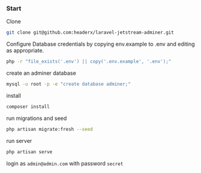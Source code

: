 ### Start

Clone
```bash
git clone git@github.com:headerx/laravel-jetstream-adminer.git
```
Configure Database credentials by copying env.example to .env and editing as appropriate.
```bash
php -r "file_exists('.env') || copy('.env.example', '.env');"
```
create an adminer database

```bash
mysql -u root -p -e "create database adminer;"
```
install
```bash
composer install
```
run migrations and seed
```bash
php artisan migrate:fresh --seed
```

run server 
```bash
php artisan serve
```

login as `admin@admin.com` with password `secret`
